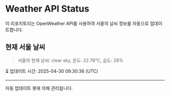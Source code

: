 
# Weather API Status

이 리포지토리는 OpenWeather API를 사용하여 서울의 날씨 정보를 자동으로 업데이트합니다.

## 현재 서울 날씨
> 서울의 현재 날씨: clear sky, 온도: 22.76°C, 습도: 28%

⏳ 업데이트 시간: 2025-04-30 09:30:36 (UTC)

---
자동 업데이트 봇에 의해 관리됩니다.
